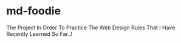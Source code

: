 # md-foodie
The Project In Order To Practice The Web Design Rules That I Have Recently Learned So Far..!
